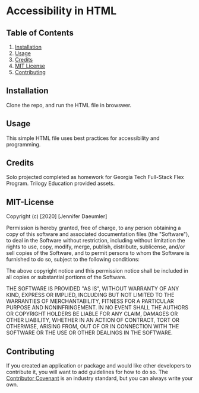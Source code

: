 # Accessibility in HTML
## Table of Contents
1. [Installation](#installation)
2. [Usage](#usage)
3. [Credits](#credits)
4. [MIT License](#mit-license)
5. [Contributing](#contributing)

## Installation
Clone the repo, and run the HTML file in browswer.

## Usage
This simple HTML file uses best practices for accessibility and programming.

## Credits
Solo projected completed as homework for Georgia Tech Full-Stack Flex Program.
Trilogy Education provided assets. 

## MIT-License
Copyright (c) [2020] [Jennifer Daeumler]

Permission is hereby granted, free of charge, to any person obtaining a copy
of this software and associated documentation files (the "Software"), to deal
in the Software without restriction, including without limitation the rights
to use, copy, modify, merge, publish, distribute, sublicense, and/or sell
copies of the Software, and to permit persons to whom the Software is
furnished to do so, subject to the following conditions:

The above copyright notice and this permission notice shall be included in all
copies or substantial portions of the Software.

THE SOFTWARE IS PROVIDED "AS IS", WITHOUT WARRANTY OF ANY KIND, EXPRESS OR
IMPLIED, INCLUDING BUT NOT LIMITED TO THE WARRANTIES OF MERCHANTABILITY,
FITNESS FOR A PARTICULAR PURPOSE AND NONINFRINGEMENT. IN NO EVENT SHALL THE
AUTHORS OR COPYRIGHT HOLDERS BE LIABLE FOR ANY CLAIM, DAMAGES OR OTHER
LIABILITY, WHETHER IN AN ACTION OF CONTRACT, TORT OR OTHERWISE, ARISING FROM,
OUT OF OR IN CONNECTION WITH THE SOFTWARE OR THE USE OR OTHER DEALINGS IN THE
SOFTWARE.

## Contributing

If you created an application or package and would like other developers to contribute it, you will want to add guidelines for how to do so. The [Contributor Covenant](https://www.contributor-covenant.org/) is an industry standard, but you can always write your own.
